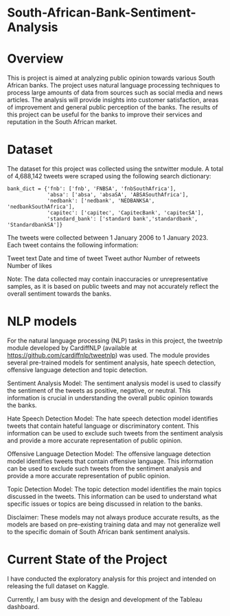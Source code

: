 # South-African-Bank-Sentiment-Analysis
# Overview
This is project is aimed at analyzing public opinion towards various South African banks. The project uses natural language processing techniques to process large amounts of data from sources such as social media and news articles. The analysis will provide insights into customer satisfaction, areas of improvement and general public perception of the banks. The results of this project can be useful for the banks to improve their services and reputation in the South African market.
# Dataset
The dataset for this project was collected using the sntwitter module. A total of 4,688,142 tweets were scraped using the following search dictionary:

```
bank_dict = {'fnb': ['fnb', 'FNBSA', 'fnbSouthAfrica'],
             'absa': ['absa', 'absaSA', 'ABSASouthAfrica'],
             'nedbank': ['nedbank', 'NEDBANKSA', 'nedbankSouthAfrica'],
             'capitec': ['capitec', 'CapitecBank', 'capitecSA'],
             'standard_bank': ['standard bank','standardbank', 'StandardbankSA']}
```
The tweets were collected between 1 January 2006 to 1 January 2023. Each tweet contains the following information:

Tweet text
Date and time of tweet
Tweet author
Number of retweets
Number of likes

Note: The data collected may contain inaccuracies or unrepresentative samples, as it is based on public tweets and may not accurately reflect the overall sentiment towards the banks.
# NLP models
For the natural language processing (NLP) tasks in this project, the tweetnlp module developed by CardiffNLP (available at https://github.com/cardiffnlp/tweetnlp) was used. The module provides several pre-trained models for sentiment analysis, hate speech detection, offensive language detection and topic detection.

Sentiment Analysis Model:
The sentiment analysis model is used to classify the sentiment of the tweets as positive, negative, or neutral. This information is crucial in understanding the overall public opinion towards the banks.

Hate Speech Detection Model:
The hate speech detection model identifies tweets that contain hateful language or discriminatory content. This information can be used to exclude such tweets from the sentiment analysis and provide a more accurate representation of public opinion.

Offensive Language Detection Model:
The offensive language detection model identifies tweets that contain offensive language. This information can be used to exclude such tweets from the sentiment analysis and provide a more accurate representation of public opinion.

Topic Detection Model:
The topic detection model identifies the main topics discussed in the tweets. This information can be used to understand what specific issues or topics are being discussed in relation to the banks.

Disclaimer: These models may not always produce accurate results, as the models are based on pre-existing training data and may not generalize well to the specific domain of South African bank sentiment analysis.
# Current State of the Project
I have conducted the exploratory analysis for this project and intended on releasing the full dataset on Kaggle.

Currently, I am busy with the design and development of the Tableau dashboard.
